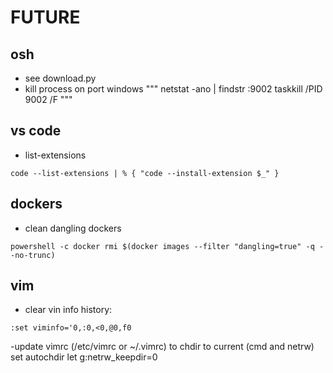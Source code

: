 # FUTURE

## osh
- see download.py
- kill process on port windows
"""
netstat -ano | findstr :9002
taskkill /PID 9002 /F
"""

## vs code
- list-extensions
```
code --list-extensions | % { "code --install-extension $_" }
```

## dockers
- clean dangling dockers
```
powershell -c docker rmi $(docker images --filter "dangling=true" -q --no-trunc)
```

## vim
- clear vin info history:
```
:set viminfo='0,:0,<0,@0,f0
```
-update vimrc (/etc/vimrc or ~/.vimrc) to chdir to current (cmd and netrw)
set autochdir 
let g:netrw_keepdir=0 

